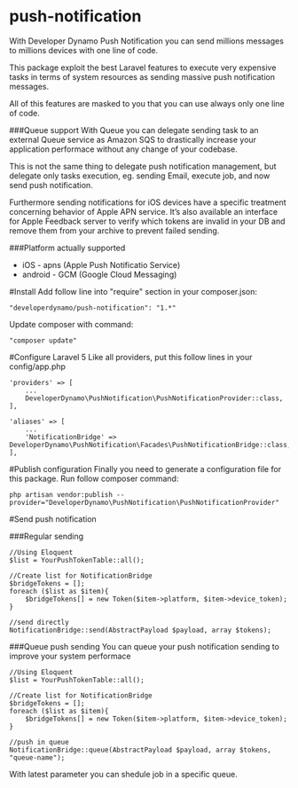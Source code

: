 # push-notification
With Developer Dynamo Push Notification you can send millions messages to millions devices with one line of code.

This package exploit the best Laravel features to execute very expensive tasks in terms of system resources as sending massive push notification messages.

All of this features are masked to you that you can use always only one line of code.

###Queue support
With Queue you can delegate sending task to an external Queue service as Amazon SQS to drastically increase your application performace without any change of your codebase.

This is not the same thing to delegate push notification management, but delegate only tasks execution, eg. sending Email, execute job, and now send push notification.

Furthermore sending notifications for iOS devices have a specific treatment concerning behavior of Apple APN service. It’s also available an interface for Apple Feedback server to verify which tokens are invalid in your DB and remove them from your archive to prevent failed sending.

###Platform actually supported
- iOS - apns (Apple Push Notificatio Service)
- android - GCM (Google Cloud Messaging)

#Install
Add follow line into "require" section in your composer.json:

```
"developerdynamo/push-notification": "1.*"
```

Update composer with command:

```
"composer update"
```

#Configure Laravel 5
Like all providers, put this follow lines in your config/app.php

```
'providers' => [
	...
	DeveloperDynamo\PushNotification\PushNotificationProvider::class,
],
```

```
'aliases' => [
	...
	'NotificationBridge' => DeveloperDynamo\PushNotification\Facades\PushNotificationBridge::class,
],
```

#Publish configuration
Finally you need to generate a configuration file for this package.
Run follow composer command:

```
php artisan vendor:publish --provider="DeveloperDynamo\PushNotification\PushNotificationProvider"
```

#Send push notification

###Regular sending
```
//Using Eloquent
$list = YourPushTokenTable::all();
 
//Create list for NotificationBridge
$bridgeTokens = [];
foreach ($list as $item){
    $bridgeTokens[] = new Token($item->platform, $item->device_token);
}

//send directly
NotificationBridge::send(AbstractPayload $payload, array $tokens);
```

###Queue push sending 
You can queue your push notification sending to improve your system performace

```
//Using Eloquent
$list = YourPushTokenTable::all();
 
//Create list for NotificationBridge
$bridgeTokens = [];
foreach ($list as $item){
    $bridgeTokens[] = new Token($item->platform, $item->device_token);
}

//push in queue
NotificationBridge::queue(AbstractPayload $payload, array $tokens, "queue-name");
```

With latest parameter you can shedule job in a specific queue. 


